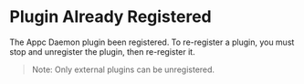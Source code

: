 # Plugin Already Registered

The Appc Daemon plugin been registered. To re-register a plugin, you must stop and unregister the
plugin, then re-register it.

> Note: Only external plugins can be unregistered.
